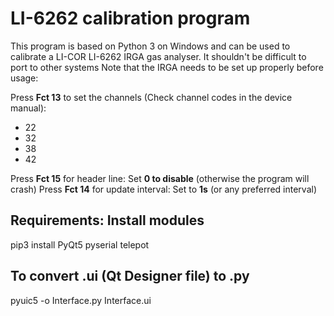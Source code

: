 # LI-6262 calibration program

This program is based on Python 3 on Windows and can be used to calibrate a LI-COR LI-6262 IRGA gas analyser. It shouldn't be difficult to port to other systems Note that the IRGA needs to be set up properly before usage:

Press **Fct 13** to set the channels (Check channel codes in the device manual):
* 22
* 32
* 38
* 42

Press **Fct 15** for header line: Set **0 to disable** (otherwise the program will crash)
Press **Fct 14** for update interval: Set to **1s** (or any preferred interval)

## Requirements: Install modules

pip3 install PyQt5 pyserial telepot

## To convert .ui (Qt Designer file) to .py

pyuic5 -o Interface.py Interface.ui



